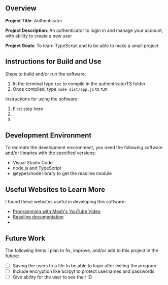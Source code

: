 ## Overview

**Project Title**: Authenticator

**Project Description**: An authenticator to login in and manage your account, with ability to create a new user

**Project Goals**: To learn TypeScript and to be able to make a small project 

## Instructions for Build and Use

Steps to build and/or run the software:

1. In the terminal type ```tsc``` to compile in the authenticatorTS folder
2. Once compiled, type ```node dist/app.js``` to run

Instructions for using the software:

1. First step here
2.
3.

## Development Environment 

To recreate the development environment, you need the following software and/or libraries with the specified versions:

* Visual Studio Code
* node.js and TypeScript
* @types/node library to get the readline module

## Useful Websites to Learn More

I found these websites useful in developing this software:

* [Programming with Mosh's YouTube Video](https://youtu.be/d56mG7DezGs?si=2cVifI27mkl_GaCA)
* [Readline documentation](https://nodejs.org/api/readline.html)
* []()

## Future Work

The following items I plan to fix, improve, and/or add to this project in the future:

* [ ] Saving the users to a file to be able to login after exiting the program
* [ ] Include encryption like bcrpyt to protect usernames and passwords
* [ ] Give ability for the user to see their ID
